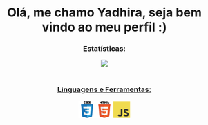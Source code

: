 <h1 align="center">Olá, me chamo Yadhira, seja bem vindo ao meu perfil :)</h1>

<h3 align="center">Estatísticas:</h3>
<div align="center">
  <a href="https://github.com/yadssx">
  <img height="180em" src="https://github-readme-stats.vercel.app/api/top-langs/?username=yadssx&theme=jolly&show_icons=true&hide_border=true&layout=compact"/>
</div><br>

<h3 align="center">Linguagens e Ferramentas:</h3>
<p align="center"> <a href="https://www.w3schools.com/css/" target="_blank" rel="noreferrer"><img src="https://raw.githubusercontent.com/devicons/devicon/master/icons/css3/css3-original-wordmark.svg" alt="css3" width="40" height="40"/></a><a href="https://www.w3.org/html/" target="_blank" rel="noreferrer"><img src="https://raw.githubusercontent.com/devicons/devicon/master/icons/html5/html5-original-wordmark.svg" alt="html5" width="40" height="40"/></a><a href="https://developer.mozilla.org/en-US/docs/Web/JavaScript" target="_blank" rel="noreferrer"><img src="https://raw.githubusercontent.com/devicons/devicon/master/icons/javascript/javascript-original.svg" alt="javascript" width="40" height="40"/></a></p>
